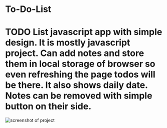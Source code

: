 # To-Do-List
TODO List javascript app with simple design.
It is mostly javascript project.
Can add notes and store them in local storage of browser so even refreshing the page
todos will be there.
It also shows daily date.
Notes can be removed with simple button on their side.
==========================================================





![screenshot of project](https://github.com/maxDevTech/To-Do-List/blob/master/screenshot.png)

